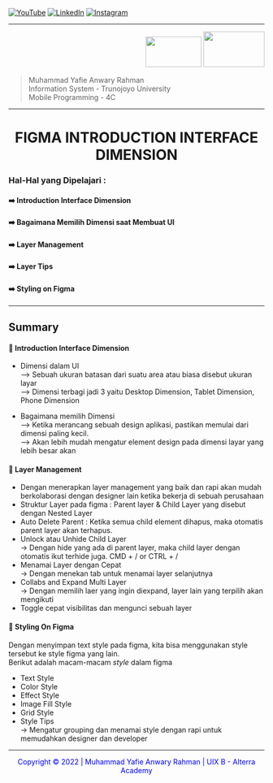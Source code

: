 [![YouTube](https://img.shields.io/badge/YouTube-FF0000?style=for-the-badge&logo=youtube&logoColor=white)](https://www.youtube.com/channel/UCKgOcaedZ5EgJXAeo0ida9A)
[![LinkedIn](https://img.shields.io/badge/LinkedIn-0077B5?style=for-the-badge&logo=linkedin&logoColor=white)](https://www.linkedin.com/in/muhammad-yafie-anwary-rahman-04666b1aa/)
[![Instagram](https://img.shields.io/badge/Instagram-E4405F?style=for-the-badge&logo=instagram&logoColor=white)](https://www.instagram.com/yafie.anra24/)

---

<p align="right">
<img src="https://user-images.githubusercontent.com/81146509/187402164-eec8e19f-0af1-4278-ab4d-1b7fe0b26941.png" width="110" height="60"/>
<img src="https://user-images.githubusercontent.com/81146509/187400412-e220714f-1e2f-4dbf-8491-2e5559f1f271.png" width="120" height="70"/>
<p/>

> Muhammad Yafie Anwary Rahman <br/>
> Information System - Trunojoyo University <br/>
> Mobile Programming - 4C

---

<h1 align="center">
FIGMA INTRODUCTION INTERFACE DIMENSION 
</h1>

### Hal-Hal yang Dipelajari : <br/>

#### ➡️ Introduction Interface Dimension <br/>

#### ➡️ Bagaimana Memilih Dimensi saat Membuat UI <br/>

#### ➡️ Layer Management<br/>

#### ➡️ Layer Tips <br/>

#### ➡️ Styling on Figma

---

## Summary

#### 💫 Introduction Interface Dimension

- Dimensi dalam UI <br/>
  --> Sebuah ukuran batasan dari suatu area atau biasa disebut ukuran layar <br/>
  --> Dimensi terbagi jadi 3 yaitu Desktop Dimension, Tablet Dimension, Phone Dimension

- Bagaimana memilih Dimensi <br/>
  --> Ketika merancang sebuah design aplikasi, pastikan memulai dari dimensi paling kecil. <br/>
  --> Akan lebih mudah mengatur element design pada dimensi layar yang lebih besar akan

#### 💫 Layer Management

- Dengan menerapkan layer management yang baik dan rapi akan mudah berkolaborasi dengan designer lain ketika bekerja di sebuah perusahaan
- Struktur Layer pada figma : Parent layer & Child Layer yang disebut dengan Nested Layer
- Auto Delete Parent : Ketika semua child element dihapus, maka otomatis parent layer akan terhapus.
- Unlock atau Unhide Child Layer <br/>
  -> Dengan hide yang ada di parent layer, maka child layer dengan otomatis ikut terhide juga. CMD + / or CTRL + /
- Menamai Layer dengan Cepat <br/>
  -> Dengan menekan tab untuk menamai layer selanjutnya
- Collabs and Expand Multi Layer <br/>
  -> Dengan memilih laer yang ingin diexpand, layer lain yang terpilih akan mengikuti
- Toggle cepat visibilitas dan mengunci sebuah layer

#### 💫 Styling On Figma

Dengan menyimpan text style pada figma, kita bisa menggunakan style tersebut ke style figma yang lain. <br/>
Berikut adalah macam-macam _style_ dalam figma

- Text Style
- Color Style
- Effect Style
- Image Fill Style
- Grid Style
- Style Tips <br/>
  -> Mengatur grouping dan menamai style dengan rapi untuk memudahkan designer dan developer

---

<p align="center" style="color:blue">
Copyright &copy; 2022 | Muhammad Yafie Anwary Rahman | UIX B - Alterra Academy
</p>

